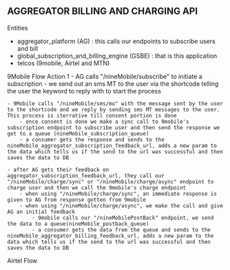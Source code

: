 ## AGGREGATOR BILLING AND CHARGING API

Entities
- aggregator_platform (AG) : this calls our endpoints to subscribe users and bill
- global_subscription_and_billing_engine (GSBE) : that is this application
- telcos (9mobile, Airtel and MTN)


9Mobile Flow
Action 1
    - AG calls "/nineMobile/subscribe" to initiate a subscription
        - we send out an sms MT to the user via the shortcode telling the user the keyword to reply with to start the process

    - 9Mobile calls "/nineMobile/sms/mo" with the message sent by the user to the shortcode and we reply by sending sms MT messages to the user. This process is iterrative till consent portion is done
        - once consent is done we make a sync call to 9mobile's subscription endpoint to subscribe user and then send the response we get to a queue (nineMobile_subscription_queue)
        - a consumer gets the response and sends to the nineMobile_aggregator_subscription_feedback_url, adds a new param to the data which tells us if the send to the url was successful and then saves the data to DB

    - after AG gets their feedback on aggregator_subscription_feedback_url, they call our "/nineMobile/charge/sync" or "/nineMobile/charge/async" endpoint to charge user and then we call the 9mobile's charge endpoint
        - when using "/nineMobile/charge/sync", an immediate response is given to AG from response gotten from 9mobile
        - when using "/nineMobile/charge/async", we make the call and give AG an initial feedback
            - 9mobile calls our "/nineMobilePostBack" endpoint, we send the data to a queue(nineMobile_postback_queue)
            - a consumer gets the data from the queue and sends to the nineMobile_aggregator_billing_feedback_url, adds a new param to the data which tells us if the send to the url was successful and then saves the data to DB


Airtel Flow
